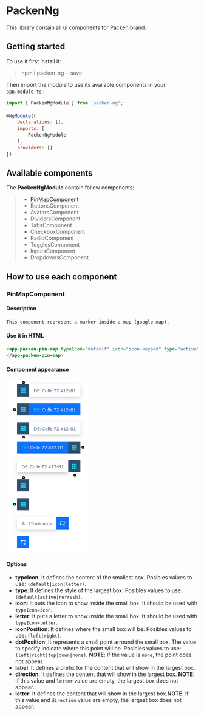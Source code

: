 # PackenNg

This library contain all ui components for [Packen](https://packen.co) brand.

## Getting started

To use it first install it:

> npm i packen-ng --save

Then import the module to use its available components in your `app.module.ts` :

``` javascript
import { PackenNgModule } from 'packen-ng';

@NgModule({
    declarations: [],
    imports: [
        PackenNgModule
    ],
    providers: []
})
```

## Available components

The **PackenNgModule** contain follow components:

>
> * [PinMapComponent](#PinMapComponent)
> * ButtonsComponent
> * AvatarsComponent
> * DividersComponent
> * TabsComponent
> * CheckboxComponent
> * RadioComponent
> * TogglesComponent
> * InputsComponent
> * DropdownsComponent
>

## How to use each component

### PinMapComponent

#### Description

``` 
This component represent a marker inside a map (google map).
```

#### Use it in HTML

``` html
<app-packen-pin-map typeIcon="default" icon="icon-keypad" type="active" [label]="'somelabel" [direction]="somedescription" iconPosition="left" dotPosition="down">
</app-packen-pin-map>
```

#### Component appearance

![](https://github.com/Packen-SAS/components-ng/blob/master/src/assets/examples/packen-pin.png?raw=true)

#### Options

 - **typeIcon**: It defines the content of the smallest box. Posibles values to use: `(default|icon|letter)`.
 - **type**: It defines the style of the largest box. Posibles values to use: `(default|active|refresh)`.
 - **icon**: It puts the icon to show inside the small box. It should be used with `typeIcon=icon`.
 - **letter**: It puts a letter to show inside the small box. It should be used with `typeIcon=letter`.
 - **iconPosition**: It defines where the small box will be. Posibles values to use: `(left|right)`.
 - **dotPosition**: It represents a small point arround the small box. The value to specify indicate where this point will be. Posibles values to use: `(left|right|top|down|none)`. **NOTE**: If the value is `none`, the point does not appear.
 - **label**: It defines a prefix for the content that will show in the largest box.
 - **direction**: It defines the content that will show in the largest box. **NOTE**: If this value and `letter` value are empty, the largest box does not appear.
 - **letter**: It defines the content that will show in the largest box.**NOTE**: If this value and `direction` value are empty, the largest box does not appear.
